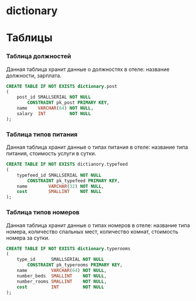 # dictionary



# Таблицы
### Таблица должностей
Данная таблица хранит данные о должностях в отеле: название должности, зарплата.
```sql
CREATE TABLE IF NOT EXISTS dictionary.post
(
    post_id SMALLSERIAL NOT NULL
        CONSTRAINT pk_post PRIMARY KEY,
    name    VARCHAR(64) NOT NULL,
    salary  INT         NOT NULL
);
```

### Таблица типов питания
Данная таблица хранит данные о типах питания в отеле: название типа питания, стоимость услуги в сутки.
```sql
CREATE TABLE IF NOT EXISTS dictianory.typefeed
(
    typefeed_id SMALLSERIAL NOT NULL
        CONSTRAINT pk_typefeed PRIMARY KEY,
    name        VARCHAR(32) NOT NULL,
    cost        SMALLINT    NOT NULL
);
```

### Таблица типов номеров
Данная таблица хранит данные о типах номеров в отеле: название типа номера, количество спальных мест, количество комнат, стоимость номера за сутки.
```sql
CREATE TABLE IF NOT EXISTS dictionary.typerooms
(
    type_id      SMALLSERIAL NOT NULL
        CONSTRAINT pk_typerooms PRIMARY KEY,
    name         VARCHAR(64) NOT NULL,
    number_beds  SMALLINT    NOT NULL,
    number_rooms SMALLINT    NOT NULL,
    cost         INT         NOT NULL
);
```